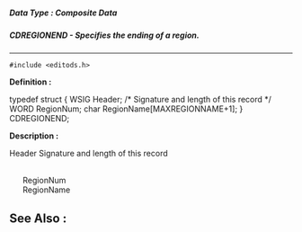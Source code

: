 ##### Data Type : Composite Data
##### CDREGIONEND - Specifies the ending of a region.
---
```
#include <editods.h>
```

**Definition :**

typedef struct {
   WSIG Header;           /* Signature and length of this record */
   WORD RegionNum;
   char RegionName[MAXREGIONNAME+1];
} CDREGIONEND;

**Description :**

Header		Signature and length of this record
<ul><br>
RegionNum<br>
RegionName</ul>



**See Also :**
---
